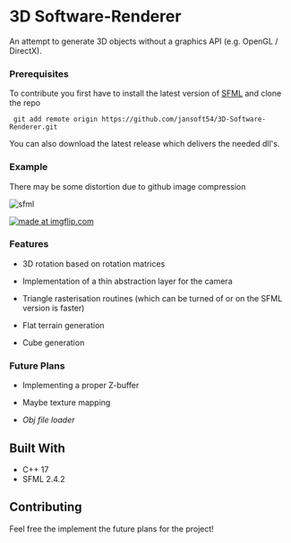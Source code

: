 # 3D Software-Renderer

An attempt to generate 3D objects without a graphics API (e.g. OpenGL / DirectX).


### Prerequisites

To contribute you first have to install the latest version of [SFML](https://www.sfml-dev.org/download.php) and clone the repo
```
 git add remote origin https://github.com/jansoft54/3D-Software-Renderer.git
```
<p>You can also download the latest release which delivers the needed dll's.


### Example
 There may be some distortion due to github image compression
 
 
![sfml](https://user-images.githubusercontent.com/18514213/37216057-1c145efe-23ba-11e8-9b29-14fddc62937c.PNG)


<a href="https://imgflip.com/gif/266cwy"><img src="https://i.imgflip.com/266cwy.gif" title="made at imgflip.com"/></a>


### Features

* 3D rotation based on rotation matrices

* Implementation of a thin abstraction layer  for the camera

* Triangle rasterisation routines (which can be turned of or on the SFML version is faster)

* Flat terrain generation

* Cube generation

### Future Plans
* Implementing a proper Z-buffer

* Maybe texture mapping

* *Obj file loader*




## Built With

* C++ 17
* SFML 2.4.2

## Contributing

Feel free the implement the future plans for the project!

